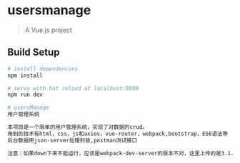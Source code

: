 
# usersmanage

> A Vue.js project

## Build Setup

``` bash
# install dependencies
npm install

# serve with hot reload at localhost:8080
npm run dev

# usersManage
用户管理系统

本项目是一个简单的用户管理系统，实现了对数据的crud。
用到的技术有html，css，js和axios，vue-router，webpack,bootstrap，ES6语法等
后台数据用json-server处理封装,postman测试接口

注意：如果down下来不能运行，应该是webpack-dev-server的版本不对，这里上传的是3.1.11（上传时提示安全警告，所以升级到了3.1.11）。
